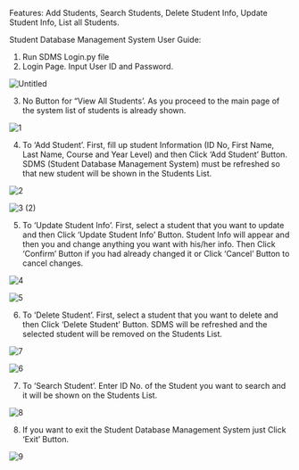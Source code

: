 Features:
        Add Students,
        Search Students,
        Delete Student Info,
        Update Student Info,
        List all Students.

Student Database Management System User Guide:

1.	Run SDMS Login.py file
2.	Login Page. Input User ID and Password.

![Untitled](https://user-images.githubusercontent.com/60618940/76227227-f299d280-6259-11ea-86d3-1f36c5a2f322.png)

3.	No Button for “View All Students’. As you proceed to the main page of the system list of students is already shown. 

![1](https://user-images.githubusercontent.com/60618940/76227309-12c99180-625a-11ea-8985-cd757dc25cd8.png)

4.	To ‘Add Student’. First, fill up student Information (ID No, First Name, Last Name, Course and Year Level) 
    and then Click ‘Add Student’ Button. SDMS (Student Database Management System) must be refreshed 
    so that new student will be shown in the Students List.

![2](https://user-images.githubusercontent.com/60618940/76227382-32f95080-625a-11ea-97fe-7545dd03314e.png)

![3 (2)](https://user-images.githubusercontent.com/60618940/76227428-43113000-625a-11ea-8965-52a5b86ca40e.png)

5.	To ‘Update Student Info’. First, select a student that you want to update and then Click ‘Update Student Info’ Button. 
    Student Info will appear and then you and change anything you want with his/her info. Then Click ‘Confirm’ Button 
    if you had already changed it or Click ‘Cancel’ Button to cancel changes.

![4](https://user-images.githubusercontent.com/60618940/76227608-866b9e80-625a-11ea-9f83-3c397f4efdcb.png)

![5](https://user-images.githubusercontent.com/60618940/76227657-97b4ab00-625a-11ea-9fcf-d796ebddcfaf.png)

6.	To ‘Delete Student’. First, select a student that you want to delete and then Click ‘Delete Student’ Button. 
SDMS will be refreshed and the selected student will be removed on the Students List.

![7](https://user-images.githubusercontent.com/60618940/76227768-bfa40e80-625a-11ea-9989-b02165eac5c4.png)

![6](https://user-images.githubusercontent.com/60618940/76227797-cb8fd080-625a-11ea-8a17-ae6cc54f94c9.png)

7.	To ‘Search Student’. Enter ID No. of the Student you want to search and it will be shown on the Students List.

![8](https://user-images.githubusercontent.com/60618940/76227895-f24e0700-625a-11ea-9adf-79fb8d7ab7c2.png)

8. If you want to exit the Student Database Management System just Click ‘Exit’ Button.

![9](https://user-images.githubusercontent.com/60618940/76227976-0e51a880-625b-11ea-94cd-f898397632ba.png)

